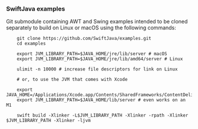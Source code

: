 
### SwiftJava examples

Git submodule containing AWT and Swing examples intended to be cloned
separately to build on Linux or macOS using the following commands:

```Shell
    git clone https://github.com/SwiftJava/examples.git
    cd examples

    export JVM_LIBRARY_PATH=$JAVA_HOME/jre/lib/server # macOS
    export JVM_LIBRARY_PATH=$JAVA_HOME/jre/lib/amd64/server # Linux

    ulimit -n 10000 # increase file descriptors for link on Linux

    # or, to use the JVM that comes with Xcode

    export JAVA_HOME=/Applications/Xcode.app/Contents/SharedFrameworks/ContentDeliveryServices.framework/Versions/A/itms/java
    export JVM_LIBRARY_PATH=$JAVA_HOME/lib/server # even works on an M1
    
    swift build -Xlinker -L$JVM_LIBRARY_PATH -Xlinker -rpath -Xlinker $JVM_LIBRARY_PATH -Xlinker -ljvm
```
